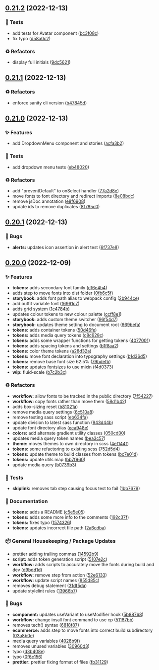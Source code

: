 ## [0.21.2](https://github.com/Open-Study-College/osc/compare/v0.21.1...v0.21.2) (2022-12-13)


### 🧪 Tests

* add tests for Avatar component ([bc3f08c](https://github.com/Open-Study-College/osc/commit/bc3f08cbb3b7c815a937342d17a21aa353db7122))
* fix typo ([d58a0c2](https://github.com/Open-Study-College/osc/commit/d58a0c21f40517a5dd75f49ea5209d266d273efb))


### ♻️ Refactors

* display full initials ([9dc5621](https://github.com/Open-Study-College/osc/commit/9dc56212a618f88f4f2f0a9b26534a47d10a1dfd))

## [0.21.1](https://github.com/Open-Study-College/osc/compare/v0.21.0...v0.21.1) (2022-12-13)


### ♻️ Refactors

* enforce sanity cli version ([b47845d](https://github.com/Open-Study-College/osc/commit/b47845d052ef1e23f6d561f0dc5ae3cbd9d1541b))

## [0.21.0](https://github.com/Open-Study-College/osc/compare/v0.20.1...v0.21.0) (2022-12-13)


### ✨ Features

* add DropdownMenu component and stories ([acfa3b2](https://github.com/Open-Study-College/osc/commit/acfa3b2303b7977b8aaa47bad2da0007105175e3))


### 🧪 Tests

* add dropdown menu tests ([eb48020](https://github.com/Open-Study-College/osc/commit/eb48020bd3c734c0869e189631fa9d3ba82ffd0a))


### ♻️ Refactors

* add "preventDefault" to onSelect handler ([77a2d8e](https://github.com/Open-Study-College/osc/commit/77a2d8e54f6297dcc0d3ceb823d9451e205915f7))
* move fonts to font directory and redirect imports ([8e08bdc](https://github.com/Open-Study-College/osc/commit/8e08bdc65d06fc6267e20f7c62c20b8ef015ccde))
* remove jsDoc annotation ([e8f6908](https://github.com/Open-Study-College/osc/commit/e8f69086b3fadcc293c7c620d5f7d5bd1941772b))
* update ids to remove duplicates ([81785c0](https://github.com/Open-Study-College/osc/commit/81785c0ccad8e8e0ca49ec0a4dc170ce713015da))

## [0.20.1](https://github.com/Open-Study-College/osc/compare/v0.20.0...v0.20.1) (2022-12-13)


### 🐛 Bugs

* **alerts:** updates icon assertion in alert test ([6f737e8](https://github.com/Open-Study-College/osc/commit/6f737e84c01086ad861520e9a8e88204694fd020))

## [0.20.0](https://github.com/Open-Study-College/osc/compare/v0.19.0...v0.20.0) (2022-12-09)


### ✨ Features

* **tokens:** adds secondary font family ([c16e4b4](https://github.com/Open-Study-College/osc/commit/c16e4b4c6ffa3722de6c098f2d62e90f9ce7b419))
* adds step to move fonts into dist folder ([0fb6c5f](https://github.com/Open-Study-College/osc/commit/0fb6c5fc059f7cd76e0b76a7dcab821d991cc1af))
* **storybook:** adds font path alias to webpack config ([2b944ce](https://github.com/Open-Study-College/osc/commit/2b944ce3fd309e3e235023b6ae2c7b4de1ee49fe))
* add outfit variable font ([f6961c7](https://github.com/Open-Study-College/osc/commit/f6961c7fa993fb8f559e9ed1b3c17850790665cb))
* adds grid system ([1c4784b](https://github.com/Open-Study-College/osc/commit/1c4784ba927c513de5856e85616dab12cde51fca))
* updates colour tokens to new colour palette ([ccff8e1](https://github.com/Open-Study-College/osc/commit/ccff8e125a7fad75fd2f709d32e20b40be0d7fff))
* **storybook:** adds custom theme switcher ([96f54d7](https://github.com/Open-Study-College/osc/commit/96f54d7dca3f61c7f29445e17efdb6e1769b2f57))
* **storybook:** updates theme setting to document root ([669befa](https://github.com/Open-Study-College/osc/commit/669befaed9baa913b9f42f41909796b7397b4528))
* **tokens:** adds container tokens ([50d46fe](https://github.com/Open-Study-College/osc/commit/50d46fe027797ad88a22c7688b227d29192797ff))
* **tokens:** adds media query tokens ([c8c628c](https://github.com/Open-Study-College/osc/commit/c8c628c153b879599bd0525fb6e0e960ff3717ff))
* **tokens:** adds some wrapper functions for getting tokens ([4077001](https://github.com/Open-Study-College/osc/commit/407700163bd3227cbb17497d8de5dddd3561dc10))
* **tokens:** adds spacing tokens and settings ([b1f8aa2](https://github.com/Open-Study-College/osc/commit/b1f8aa2797119eb4ab56bf7c4d6756b5bc609c03))
* **tokens:** color theme tokens ([a28d32a](https://github.com/Open-Study-College/osc/commit/a28d32af6de1b6e216c1d3a45cc67d9cfef0324d))
* **tokens:** move font declaration into typography settings ([b1d36d5](https://github.com/Open-Study-College/osc/commit/b1d36d51774f07dc5e313631b3225f3fbc1a2b05))
* **tokens:** remove base font size 62.5% ([79bdefb](https://github.com/Open-Study-College/osc/commit/79bdefba11499be526e4fb229b2d675eb3715629))
* **tokens:** updates fontsizes to use mixin ([f4d0373](https://github.com/Open-Study-College/osc/commit/f4d0373751ed087690bb60c6bd79b95e25319eca))
* **wip:** fluid-scale ([b7c2b3c](https://github.com/Open-Study-College/osc/commit/b7c2b3c89f0905ccbcd0809a0825902059399e0f))


### ♻️ Refactors

* **workflow:** allow fonts to be tracked in the public directory ([7f54227](https://github.com/Open-Study-College/osc/commit/7f54227c16918de14406a3cac1029f865ed116c2))
* **workflow:** copy fonts rather than move them ([58d1b42](https://github.com/Open-Study-College/osc/commit/58d1b4274d020b959de5193eca520c387447fe5a))
* adds box-sizing reset ([b81021a](https://github.com/Open-Study-College/osc/commit/b81021afd5fac75a57fc142470330b4697318c22))
* remove media query settings ([6c510a8](https://github.com/Open-Study-College/osc/commit/6c510a86d8558ed7353c9bde2fe6d4f383b843a4))
* remove testing sass script ([eb634fa](https://github.com/Open-Study-College/osc/commit/eb634faa58efdf2eabbd089f91ce682db5eb70c2))
* update division to latest sass function ([943d44b](https://github.com/Open-Study-College/osc/commit/943d44be4b1241d3ab1b88ee51d57570b2ef0d4c))
* update font directory alias ([eca948e](https://github.com/Open-Study-College/osc/commit/eca948ee49f6a55fed64750c9427b59178d9970b))
* **colors:** add alternate gradient utility classes ([050cd30](https://github.com/Open-Study-College/osc/commit/050cd30da72f126f345fa11d27c63f095a9baebb))
* updates media query token names ([bea3c57](https://github.com/Open-Study-College/osc/commit/bea3c5787c6af13e8401a4c4dc6047d5ca7e06d6))
* **theme:** moves themes to own directory in scss ([4ef144f](https://github.com/Open-Study-College/osc/commit/4ef144f30fdc4f5d937c88ba79cab6660f6f3d09))
* **tokens:** some refactoring to existing scss ([752d5d4](https://github.com/Open-Study-College/osc/commit/752d5d44636f084d16de1d582c02925d059e1d1e))
* **tokens:** update theme to build classes from tokens ([bc7e01d](https://github.com/Open-Study-College/osc/commit/bc7e01dd121c6bcbc62d7bf2325be45cfdf01210))
* **tokens:** update utils map ([bb7f960](https://github.com/Open-Study-College/osc/commit/bb7f9602bb97bf149a9481806a322e3f464cb075))
* update media query ([b0739b3](https://github.com/Open-Study-College/osc/commit/b0739b3c900f535cf2c4ae18e79a3988b413c279))


### 🧪 Tests

* **skiplink:** removes tab step causing focus test to fail ([1bb7679](https://github.com/Open-Study-College/osc/commit/1bb7679adb1d32509dc1046d5acc1342ad98809e))


### 📝 Documentation

* **tokens:** adds a README ([c5e5e05](https://github.com/Open-Study-College/osc/commit/c5e5e05c768a5ae396beaa24eb3408f3baa00f0d))
* **tokens:** adds some more info to the comments ([192c37f](https://github.com/Open-Study-College/osc/commit/192c37f3f5553bdc244587ae6e435bdc19ef56dd))
* **tokens:** fixes typo ([1574326](https://github.com/Open-Study-College/osc/commit/15743267fa4747e8fc35678884c9beae8bd08b40))
* **tokens:** updates incorrect file path ([2a6cdba](https://github.com/Open-Study-College/osc/commit/2a6cdba9f92f38a07a2622e565e1228570b095a2))


### 📦 General Housekeeping / Package Updates

* prettier adding trailing commas ([14592b9](https://github.com/Open-Study-College/osc/commit/14592b9c183a85d370eea339c3d0206effd2998e))
* **script:** adds token generation script ([5107e2c](https://github.com/Open-Study-College/osc/commit/5107e2c8d1b970ecd6bd04704ae689284a659e36))
* **workflow:** adds scripts to accurately move the fonts during build and dev ([d9bdd1d](https://github.com/Open-Study-College/osc/commit/d9bdd1d971035c74f2d6abbafa364498a2eaf7fa))
* **workflow:** remove step from action ([52e6133](https://github.com/Open-Study-College/osc/commit/52e61339b50e98ba4c069b251cb1e5d34189adf4))
* **workflow:** update script names ([855d85c](https://github.com/Open-Study-College/osc/commit/855d85c98440381c6b527b0dbdeb2c06f758971b))
* removes debug statement ([31df5da](https://github.com/Open-Study-College/osc/commit/31df5da95ec0b2f446e66a9240dcc78bc899f3b3))
* update stylelint rules ([13966b7](https://github.com/Open-Study-College/osc/commit/13966b7e5cd95b2cbe3b45586f34b3ca55811d60))


### 🐛 Bugs

* **component:** updates useVariant to useModifier hook ([5b88768](https://github.com/Open-Study-College/osc/commit/5b88768ad0e08a4ecbf8e12f83bc50b623e30191))
* **workflow:** change insall font command to use cp ([51187bb](https://github.com/Open-Study-College/osc/commit/51187bb999ed59e48376629f8c11105afb559489))
* removes tech() syntax ([6818f87](https://github.com/Open-Study-College/osc/commit/6818f87613192af739872d57d76dcb6d3a13fe29))
* **ecommerce:** adds step to move fonts into correct build subdirectory ([03a8b0e](https://github.com/Open-Study-College/osc/commit/03a8b0e310e03395a067267d0ef66a8d323b3cb2))
* media query variables ([4028b9f](https://github.com/Open-Study-College/osc/commit/4028b9f82f4203fc410a4d4e58016c935380b394))
* removes unused variables ([30960d3](https://github.com/Open-Study-College/osc/commit/30960d36cf33cf3e299491bc114323d83ac75099))
* typo ([d3b408e](https://github.com/Open-Study-College/osc/commit/d3b408e8faae2f56665788dc0c75afb0669201e8))
* typo ([0f6c156](https://github.com/Open-Study-College/osc/commit/0f6c156aad1a13bbc98d0ab04530735cbc9174cd))
* **prettier:** prettier fixing format of files ([fb31129](https://github.com/Open-Study-College/osc/commit/fb311291db0e9b68c3c932c9a0999686855d20e5))

